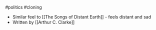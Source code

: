 #politics #cloning

- Similar feel to [[The Songs of Distant Earth]] - feels distant and sad
- Written by [[Arthur C. Clarke]]